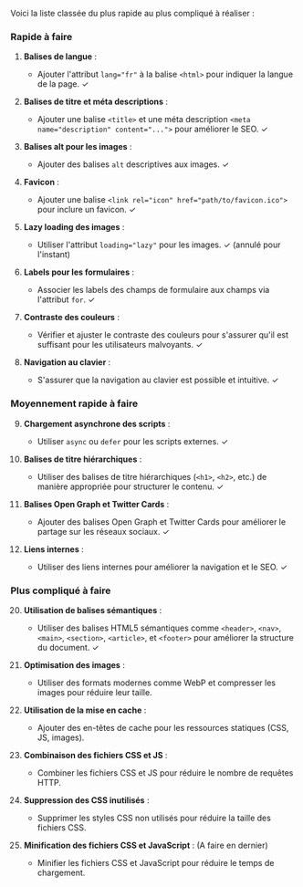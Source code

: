 Voici la liste classée du plus rapide au plus compliqué à réaliser :

### Rapide à faire
1. **Balises de langue** :
   - Ajouter l'attribut `lang="fr"` à la balise `<html>` pour indiquer la langue de la page. ✓

2. **Balises de titre et méta descriptions** :
   - Ajouter une balise `<title>` et une méta description `<meta name="description" content="...">` pour améliorer le SEO. ✓

3. **Balises alt pour les images** :
   - Ajouter des balises `alt` descriptives aux images. ✓

4. **Favicon** :
   - Ajouter une balise `<link rel="icon" href="path/to/favicon.ico">` pour inclure un favicon. ✓

5. **Lazy loading des images** :
   - Utiliser l'attribut `loading="lazy"` pour les images. ✓ (annulé pour l'instant)

6. **Labels pour les formulaires** :
   - Associer les labels des champs de formulaire aux champs via l'attribut `for`. ✓

7. **Contraste des couleurs** :
   - Vérifier et ajuster le contraste des couleurs pour s'assurer qu'il est suffisant pour les utilisateurs malvoyants. ✓

8. **Navigation au clavier** :
   - S'assurer que la navigation au clavier est possible et intuitive. ✓

### Moyennement rapide à faire
9. **Chargement asynchrone des scripts** :
   - Utiliser `async` ou `defer` pour les scripts externes. ✓


11. **Balises de titre hiérarchiques** :
    - Utiliser des balises de titre hiérarchiques (`<h1>`, `<h2>`, etc.) de manière appropriée pour structurer le contenu. ✓

12. **Balises Open Graph et Twitter Cards** :
    - Ajouter des balises Open Graph et Twitter Cards pour améliorer le partage sur les réseaux sociaux. ✓

13. **Liens internes** :
    - Utiliser des liens internes pour améliorer la navigation et le SEO. ✓

### Plus compliqué à faire

20. **Utilisation de balises sémantiques** :
    - Utiliser des balises HTML5 sémantiques comme `<header>`, `<nav>`, `<main>`, `<section>`, `<article>`, et `<footer>` pour améliorer la structure du document. ✓

16. **Optimisation des images** :
    - Utiliser des formats modernes comme WebP et compresser les images pour réduire leur taille.

17. **Utilisation de la mise en cache** :
    - Ajouter des en-têtes de cache pour les ressources statiques (CSS, JS, images).

18. **Combinaison des fichiers CSS et JS** :
    - Combiner les fichiers CSS et JS pour réduire le nombre de requêtes HTTP.

19. **Suppression des CSS inutilisés** :
    - Supprimer les styles CSS non utilisés pour réduire la taille des fichiers CSS.


15. **Minification des fichiers CSS et JavaScript** : (A faire en dernier)
    - Minifier les fichiers CSS et JavaScript pour réduire le temps de chargement. 